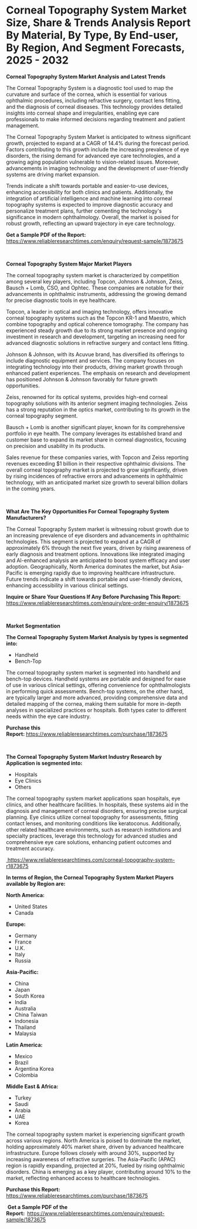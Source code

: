 <p><h1>Corneal Topography System Market Size, Share & Trends Analysis Report By Material, By Type, By End-user, By Region, And Segment Forecasts, 2025 - 2032</h1></p><p><strong>Corneal Topography System Market Analysis and Latest Trends</strong></p>
<p><p>The Corneal Topography System is a diagnostic tool used to map the curvature and surface of the cornea, which is essential for various ophthalmic procedures, including refractive surgery, contact lens fitting, and the diagnosis of corneal diseases. This technology provides detailed insights into corneal shape and irregularities, enabling eye care professionals to make informed decisions regarding treatment and patient management.</p><p>The Corneal Topography System Market is anticipated to witness significant growth, projected to expand at a CAGR of 14.4% during the forecast period. Factors contributing to this growth include the increasing prevalence of eye disorders, the rising demand for advanced eye care technologies, and a growing aging population vulnerable to vision-related issues. Moreover, advancements in imaging technology and the development of user-friendly systems are driving market expansion. </p><p>Trends indicate a shift towards portable and easier-to-use devices, enhancing accessibility for both clinics and patients. Additionally, the integration of artificial intelligence and machine learning into corneal topography systems is expected to improve diagnostic accuracy and personalize treatment plans, further cementing the technology's significance in modern ophthalmology. Overall, the market is poised for robust growth, reflecting an upward trajectory in eye care technology.</p></p>
<p><strong>Get a Sample PDF of the Report:&nbsp;</strong> <a href="https://www.reliableresearchtimes.com/enquiry/request-sample/1873675?utm_campaign=3311&utm_medium=2&utm_source=Github&utm_content=ia&utm_term=13042025&utm_id=corneal-topography-system">https://www.reliableresearchtimes.com/enquiry/request-sample/1873675</a></p>
<p>&nbsp;</p>
<p><strong>Corneal Topography System Major Market Players</strong></p>
<p><p>The corneal topography system market is characterized by competition among several key players, including Topcon, Johnson & Johnson, Zeiss, Bausch + Lomb, CSO, and Ophtec. These companies are notable for their advancements in ophthalmic instruments, addressing the growing demand for precise diagnostic tools in eye healthcare.</p><p>Topcon, a leader in optical and imaging technology, offers innovative corneal topography systems such as the Topcon KR-1 and Maestro, which combine topography and optical coherence tomography. The company has experienced steady growth due to its strong market presence and ongoing investment in research and development, targeting an increasing need for advanced diagnostic solutions in refractive surgery and contact lens fitting.</p><p>Johnson & Johnson, with its Acuvue brand, has diversified its offerings to include diagnostic equipment and services. The company focuses on integrating technology into their products, driving market growth through enhanced patient experiences. The emphasis on research and development has positioned Johnson & Johnson favorably for future growth opportunities.</p><p>Zeiss, renowned for its optical systems, provides high-end corneal topography solutions with its anterior segment imaging technologies. Zeiss has a strong reputation in the optics market, contributing to its growth in the corneal topography segment.</p><p>Bausch + Lomb is another significant player, known for its comprehensive portfolio in eye health. The company leverages its established brand and customer base to expand its market share in corneal diagnostics, focusing on precision and usability in its products.</p><p>Sales revenue for these companies varies, with Topcon and Zeiss reporting revenues exceeding $1 billion in their respective ophthalmic divisions. The overall corneal topography market is projected to grow significantly, driven by rising incidences of refractive errors and advancements in ophthalmic technology, with an anticipated market size growth to several billion dollars in the coming years.</p></p>
<p>&nbsp;</p>
<p><strong>What Are The Key Opportunities For Corneal Topography System Manufacturers?</strong></p>
<p><p>The Corneal Topography System market is witnessing robust growth due to an increasing prevalence of eye disorders and advancements in ophthalmic technologies. This segment is projected to expand at a CAGR of approximately 6% through the next five years, driven by rising awareness of early diagnosis and treatment options. Innovations like integrated imaging and AI-enhanced analysis are anticipated to boost system efficacy and user adoption. Geographically, North America dominates the market, but Asia-Pacific is emerging rapidly due to improving healthcare infrastructure. Future trends indicate a shift towards portable and user-friendly devices, enhancing accessibility in various clinical settings.</p></p>
<p><strong>Inquire or Share Your Questions If Any Before Purchasing This Report:</strong> <a href="https://www.reliableresearchtimes.com/enquiry/pre-order-enquiry/1873675?utm_campaign=3311&utm_medium=2&utm_source=Github&utm_content=ia&utm_term=13042025&utm_id=corneal-topography-system">https://www.reliableresearchtimes.com/enquiry/pre-order-enquiry/1873675</a></p>
<p>&nbsp;</p>
<p><strong>Market Segmentation</strong></p>
<p><strong>The Corneal Topography System Market Analysis by types is segmented into:</strong></p>
<p><ul><li>Handheld</li><li>Bench-Top</li></ul></p>
<p><p>The corneal topography system market is segmented into handheld and bench-top devices. Handheld systems are portable and designed for ease of use in various clinical settings, offering convenience for ophthalmologists in performing quick assessments. Bench-top systems, on the other hand, are typically larger and more advanced, providing comprehensive data and detailed mapping of the cornea, making them suitable for more in-depth analyses in specialized practices or hospitals. Both types cater to different needs within the eye care industry.</p></p>
<p><strong>Purchase this Report:&nbsp;</strong><a href="https://www.reliableresearchtimes.com/purchase/1873675?utm_campaign=3311&utm_medium=2&utm_source=Github&utm_content=ia&utm_term=13042025&utm_id=corneal-topography-system">https://www.reliableresearchtimes.com/purchase/1873675</a></p>
<p>&nbsp;</p>
<p><strong>The Corneal Topography System Market Industry Research by Application is segmented into:</strong></p>
<p><ul><li>Hospitals</li><li>Eye Clinics</li><li>Others</li></ul></p>
<p><p>The corneal topography system market applications span hospitals, eye clinics, and other healthcare facilities. In hospitals, these systems aid in the diagnosis and management of corneal disorders, ensuring precise surgical planning. Eye clinics utilize corneal topography for assessments, fitting contact lenses, and monitoring conditions like keratoconus. Additionally, other related healthcare environments, such as research institutions and specialty practices, leverage this technology for advanced studies and comprehensive eye care solutions, enhancing patient outcomes and treatment accuracy.</p></p>
<p><a href="https://www.reliableresearchtimes.com/corneal-topography-system-r1873675?utm_campaign=3311&utm_medium=2&utm_source=Github&utm_content=ia&utm_term=13042025&utm_id=corneal-topography-system">&nbsp;https://www.reliableresearchtimes.com/corneal-topography-system-r1873675</a></p>
<p><strong>In terms of Region, the Corneal Topography System Market Players available by Region are:</strong></p>
<p>
    <p> <strong> North America: </strong>
        <ul>
            <li>United States</li>
            <li>Canada</li>
        </ul>
        </p> 
    <p> <strong> Europe: </strong>
        <ul>
            <li>Germany</li>
            <li>France</li>
            <li>U.K.</li>
            <li>Italy</li>
            <li>Russia</li>
        </ul>
        </p> 
    <p> <strong> Asia-Pacific: </strong>
        <ul>
            <li>China</li>
            <li>Japan</li>
            <li>South Korea</li>
            <li>India</li>
            <li>Australia</li>
            <li>China Taiwan</li>
            <li>Indonesia</li>
            <li>Thailand</li>
            <li>Malaysia</li>
        </ul>
        </p> 
    <p> <strong> Latin America: </strong>
        <ul>
            <li>Mexico</li>
            <li>Brazil</li>
            <li>Argentina Korea</li>
            <li>Colombia</li>
        </ul>
        </p> 
    <p> <strong> Middle East & Africa: </strong>
        <ul>
            <li>Turkey</li>
            <li>Saudi</li>
            <li>Arabia</li>
            <li>UAE</li>
            <li>Korea</li>
        </ul>
    </p>
    </p>
<p><p>The corneal topography system market is experiencing significant growth across various regions. North America is poised to dominate the market, holding approximately 40% market share, driven by advanced healthcare infrastructure. Europe follows closely with around 30%, supported by increasing awareness of refractive surgeries. The Asia-Pacific (APAC) region is rapidly expanding, projected at 20%, fueled by rising ophthalmic disorders. China is emerging as a key player, contributing around 10% to the market, reflecting enhanced access to healthcare technologies.</p></p>
<p><strong>Purchase this Report: </strong><a href="https://www.reliableresearchtimes.com/purchase/1873675?utm_campaign=3311&utm_medium=2&utm_source=Github&utm_content=ia&utm_term=13042025&utm_id=corneal-topography-system">https://www.reliableresearchtimes.com/purchase/1873675</a></p>
<p>&nbsp;<strong>Get a Sample PDF of the Report:&nbsp;&nbsp;</strong><a href="https://www.reliableresearchtimes.com/enquiry/request-sample/1873675?utm_campaign=3311&utm_medium=2&utm_source=Github&utm_content=ia&utm_term=13042025&utm_id=corneal-topography-system">https://www.reliableresearchtimes.com/enquiry/request-sample/1873675</a></p>
<p><strong></strong></p>
<p><p></p><p></p><p></p></p>